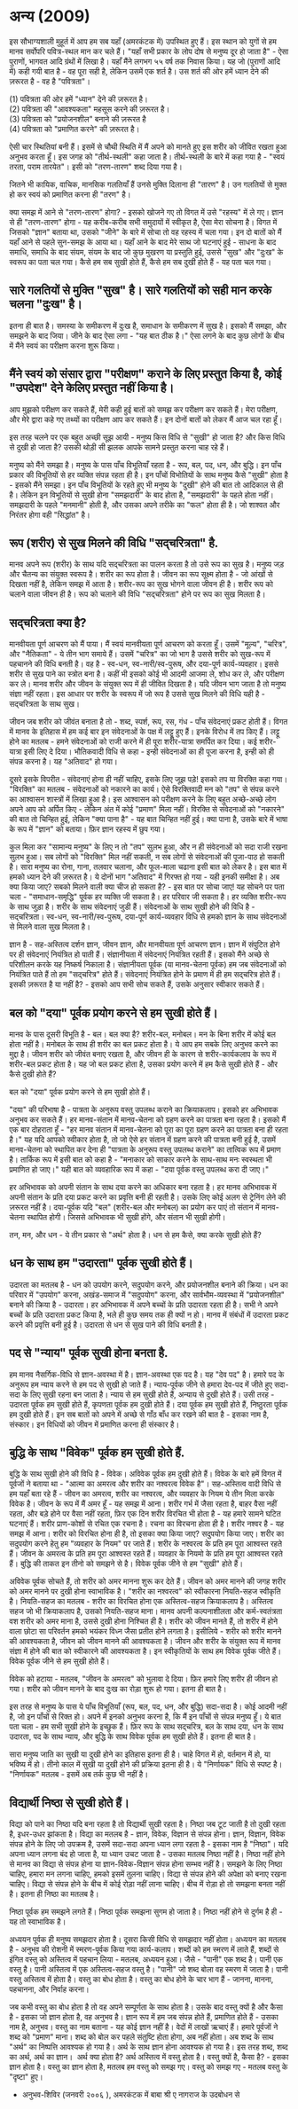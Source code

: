 # अन्य (2009)

इस सौभाग्यशाली मुहूर्त में आप हम सब यहाँ (अमरकंटक में) उपस्थित हुए हैं। इस स्थान को युगों
से हम मानव सर्वोपरि पवित्र-स्थल मान कर चले हैं। "यहाँ सभी प्रकार के लोप दोष से मनुष्य
दूर हो जाता है" - ऐसा पुराणों, भागवत आदि ग्रंथों में लिखा है। यहाँ मैंने लगभग ५५ वर्ष
तक निवास किया। यह जो (पुराणों आदि में) कही गयी बात है - वह पूरा सही है, लेकिन
उसमें एक शर्त है। उस शर्त की ओर हमें ध्यान देने की ज़रूरत है - वह है "पवित्रता"।  
  
(1) पवित्रता की ओर हमें "ध्यान" देने की ज़रूरत है।  
(2) पवित्रता की "आवश्यकता" महसूस करने की ज़रूरत है।  
(3) पवित्रता को "प्रयोजनशील" बनाने की ज़रूरत है  
(4) पवित्रता को "प्रमाणित करने" की ज़रूरत है।  
  
ऐसी चार स्थितियां बनी हैं। इसमें से चौथी स्थिति में मैं अपने को मानते हुए इस शरीर को
जीवित रखता हुआ अनुभव करता हूँ। इस जगह को "तीर्थ-स्थली" कहा जाता है। तीर्थ-स्थली के
बारे में कहा गया है - "स्वयं तरता, पराम तारयेत"। इसी को "तरण-तारण" शब्द दिया गया
है।  
  
जितने भी कायिक, वाचिक, मानसिक गलतियाँ हैं उनसे मुक्ति दिलाना ही "तारण" है। उन
गलतियों से मुक्त हो कर स्वयं को प्रमाणित करना ही "तरण" है।  
  
क्या समझ में आने से "तरण-तारण" होगा? - इसको खोजने गए तो विगत में उसे "रहस्य" में ले
गए। ज्ञान से ही "तरण-तारण" होगा - यह करीब-करीब सभी समुदायों में स्वीकृत है, ऐसा
मेरा सोचना है। विगत में जिसको "ज्ञान" बताया था, उसको "जीने" के बारे में सोचा तो वह
रहस्य में चला गया। इन दो बातों को मैं यहाँ आने से पहले सुन-समझ के आया था। यहाँ आने के
बाद मेरे साथ जो घटनाएं हुई - साधना के बाद समाधि, समाधि के बाद संयम, संयम के बाद
जो कुछ मुखरण या प्रस्तुति हुई, उससे "सुख" और "दुःख" के स्वरूप का पता चल गया। कैसे हम
सब सुखी होते हैं, कैसे हम सब दुखी होते हैं - यह पता चल गया।  
  
## सारे गलतियों से मुक्ति "सुख" है। सारे गलतियों को सही मान करके चलना "दुःख" है।

इतना ही बात है। समस्या के समीकरण में दुःख है, समाधान के समीकरण में सुख है। इसको
मैं समझा, और समझने के बाद जिया। जीने के बाद ऐसा लगा - "यह बात ठीक है।" ऐसा लगने
के बाद कुछ लोगों के बीच में मैंने स्वयं का परीक्षण करना शुरू किया।  
  
## मैंने स्वयं को संसार द्वारा "परीक्षण" कराने के लिए प्रस्तुत किया है, कोई "उपदेश" देने केलिए प्रस्तुत नहीं किया है।

आप मुझको परीक्षण कर सकते हैं, मेरी कही हुई बातों को समझ कर परीक्षण कर सकते हैं। मेरा परीक्षण, और मेरे द्वारा कहे गए तथ्यों का परीक्षण आप कर सकते हैं। इन दोनों बातों को लेकर मैं आज चल रहा हूँ।  
  
इस तरह चलने पर एक बहुत अच्छी सूझ आयी - मनुष्य किस विधि से "सुखी" हो जाता है? और
किस विधि से दुखी हो जाता है? उसकी थोड़ी सी झलक आपके सामने प्रस्तुत करना चाह रहे हैं।  
  
मनुष्य को मैंने समझा है। मनुष्य के पास पाँच विभूतियाँ रहता है - रूप, बल, पद, धन, और
बुद्धि। इन पाँच प्रकार की विभूतियों से हर व्यक्ति संपन्न रहता ही है। इन पाँचों विभोतियों के साथ मनुष्य कैसे "सुखी" होता है - इसको मैंने समझा। इन पाँच विभूतियों के रहते हुए भी मनुष्य के "दुखी" होने की बात तो आदिकाल से ही है। लेकिन इन विभूतियों से सुखी होना "समझदारी" के बाद होता है, "समझदारी" के पहले होता नहीं। समझदारी के पहले
"मनमानी" होती है, और उसका अपने तरीके का "फल" होता ही है। जो शाश्वत और निरंतर होगा वही "सिद्धांत" है।  

## रूप (शरीर) से सुख मिलने की विधि "सद्चरित्रता" है.
  
मानव अपने रूप (शरीर) के साथ यदि सद्चरित्रता का पालन करता है तो उसे रूप का सुख है।
मनुष्य जड़ और चैतन्य का संयुक्त स्वरूप है। शरीर का रूप होता है। जीवन का रूप सूक्ष्म होता
है - जो आंखों से दिखता नहीं है, लेकिन समझ में आता है। शरीर-रूप का सुख भोगने वाला जीवन
ही है। शरीर रूप को चलाने वाला जीवन ही है। रूप को चलाने की विधि "सद्चरित्रता" होने
पर रूप का सुख मिलता है।  
  
## सद्चरित्रता क्या है?  
  
मानवीयता पूर्ण आचरण को मैं पाया। मैं स्वयं मानवीयता पूर्ण आचरण को करता हूँ। उसमें
"मूल्य", "चरित्र", और "नैतिकता" - ये तीन भाग समाये हैं। उसमें "चरित्र" का जो भाग है
उससे शरीर को सुख-रूप में पहचानने की विधि बनती है। वह है - स्व-धन, स्व-नारी/स्व-पुरूष,
और दया-पूर्ण कार्य-व्यवहार। इससे शरीर से सुख पाने का स्त्रोत बना है। कहीं भी इसको
कोई भी आदमी आजमा ले, शोध कर ले, और परीक्षण कर ले। मानव शरीर और जीवन के संयुक्त
रूप में ही जीवित दिखता है। यदि जीवन भाग जाता है तो मनुष्य संज्ञा नहीं रहता। इस
आधार पर शरीर के स्वरूप में जो रूप है उससे सुख मिलने की विधि यही है - सद्चरित्रता के
साथ सुख।  
  
जीवन जब शरीर को जीवंत बनाता है तो - शब्द, स्पर्श, रूप, रस, गंध - पाँच संवेदनाएं
प्रकट होती हैं। विगत में मानव के इतिहास में हम कई बार इन संवेदनाओं के पक्ष में लट्टू हुए
हैं। इनके विरोध में तप किए हैं। लट्टू होने का मतलब - हमने संवेदनाओं को राजी करने में ही
पूरा शरीर-यात्रा समर्पित कर दिया। कई शरीर-यात्रा इसी लिए दे दिया। भौतिकवादी
विधि से कहा - इन्ही संवेदनाओं का ही पूजा करना है, इन्ही को ही संपन्न करना है। यह
"अतिवाद" हो गया।  
  
दूसरे इसके विपरीत - संवेदनाएं होना ही नहीं चाहिए, इसके लिए जूझ पड़े! इसको तप या
विरक्ति कहा गया। "विरक्ति" का मतलब - संवेदनाओं को नकारने का कार्य। ऐसे
विरक्तिवादी मन को "तप" से संपन्न करने का आश्वासन शास्त्रों में लिखा हुआ है। इस आश्वासन
को परीक्षण करने के लिए बहुत अच्छे-अच्छे लोग अपने आप को अर्पित किए - लेकिन अंत में कोई
"प्रमाण" मिला नहीं। विरक्ति से संवेदनाओं को "नकारने" की बात तो चिन्हित हुई, लेकिन
"क्या पाना है" - यह बात चिन्हित नहीं हुई। क्या पाना है, उसके बारे में भाषा के रूप में
"ज्ञान" को बताया। फ़िर ज्ञान रहस्य में छुप गया।  
  
कुल मिला कर "सामान्य मनुष्य" के लिए न तो "तप" सुलभ हुआ, और न ही संवेदनाओं को सदा
राजी रखना सुलभ हुआ। सब लोगों को "विरक्ति" मिल नहीं सकती, न सब लोगों से संवेदनाओं
की पूजा-पाठ हो सकती है। सारा मनुष्य का रोना, गाना, तलवार चलाना, और फूल-माला
चढाना इसी बात को लेकर है। इस बात में हमको ध्यान देने की ज़रूरत है। ये दोनों भाग
"अतिवाद" में गिरफ्त हो गया - यही इनकी समीक्षा है। अब क्या किया जाए? सबको मिलने
वाली क्या चीज हो सकता है? - इस बात पर सोचा जाए! यह सोचने पर पता चला -
"समाधान-समृद्धि" पूर्वक हर व्यक्ति जी सकता है। हर परिवार जी सकता है। हर व्यक्ति
शरीर-रूप के साथ जुड़ा है। शरीर के साथ संवेदनाएं जुडी हैं। संवेदनाओं के साथ सुखी होने की
विधि है - सद्चरित्रता। स्व-धन, स्व-नारी/स्व-पुरूष, दया-पूर्ण कार्य-व्यवहार विधि से
हमको ज्ञान के साथ संवेदनाओं से मिलने वाला सुख मिलता है।  
  
ज्ञान है - सह-अस्तित्व दर्शन ज्ञान, जीवन ज्ञान, और मानवीयता पूर्ण आचरण ज्ञान। ज्ञान
में संपुटित होने पर ही संवेदनाएं नियंत्रित हो पाती हैं। संज्ञानीयता में संवेदनाएं नियंत्रित
रहती हैं। इसको मैंने अच्छे से परिशीलन करके यह निष्कर्ष निकाला है। संज्ञानीयता पूर्वक (या
मानव-चेतना पूर्वक) हम जब संवेदनाओं को नियंत्रित पाते हैं तो हम "सद्चरित्र" होते हैं।
संवेदनाएं नियंत्रित होने के प्रमाण में ही हम सद्चरित्र होते हैं। इसकी ज़रूरत है या नहीं
है? - इसको आप सभी सोच सकते हैं, उसके अनुसार स्वीकार सकते हैं।  
  
## बल को "दया" पूर्वक प्रयोग करने से हम सुखी होते हैं।
  
मानव के पास दूसरी विभूति है - बल। बल क्या है? शरीर-बल, मनोबल। मन के बिना शरीर में
कोई बल होता नहीं है। मनोबल के साथ ही शरीर का बल प्रकट होता है। ये आप हम सबके
लिए अनुभव करने का मुद्दा है। जीवन शरीर को जीवंत बनाए रखता है, और जीवन ही के कारण
से शरीर-कार्यकलाप के रूप में शरीर-बल प्रकट होता है। यह जो बल प्रकट होता है, उसका
प्रयोग करने में हम कैसे सुखी होते हैं - और कैसे दुखी होते हैं?  
  
बल को "दया" पूर्वक प्रयोग करने से हम सुखी होते हैं।  
  
"दया" की परिभाषा है - पात्रता के अनुरूप वस्तु उपलब्ध कराने का क्रियाकलाप। इसको हर
अभिभावक अनुभव कर सकते हैं। हर मानव-संतान में मानव-चेतना को ग्रहण करने का पात्रता
बना रहता है। इसको मैं एक बार दोहराता हूँ - "हर मानव संतान में मानव-चेतना को पूरा
का पूरा ग्रहण करने का पात्रता बना ही रहता है।" यह यदि आपको स्वीकार होता है, तो
जो ऐसे हर संतान में ग्रहण करने की पात्रता बनी हुई है, उसमें मानव-चेतना को स्थापित कर
देना ही "पात्रता के अनुरूप वस्तु उपलब्ध कराने" का तात्विक रूप में प्रमाण है। तार्किक रूप
में इसी बात को कहा है - "मनाकार को साकार करने के साथ-साथ मनः स्वस्थता भी
प्रमाणित हो जाए।" यही बात को व्यवहारिक रूप में कहा - "दया पूर्वक वस्तु उपलब्ध करा
दी जाए।"  
  
हर अभिभावक को अपनी संतान के साथ दया करने का अधिकार बना रहता है। हर मानव
अभिभावक में अपनी संतान के प्रति दया प्रकट करने का प्रवृत्ति बनी ही रहती है। उसके लिए
कोई अलग से ट्रेनिंग लेने की ज़रूरत नहीं है। दया-पूर्वक यदि "बल" (शरीर-बल और मनोबल)
का प्रयोग कर पाएं तो संतान में मानव-चेतना स्थापित होगी। जिससे अभिभावक भी सुखी
होंगे, और संतान भी सुखी होगी।  
  
तन, मन, और धन - ये तीन प्रकार से "अर्थ" होता है। धन से हम कैसे, क्या करके सुखी होते
हैं?  
  
## धन के साथ हम "उदारता" पूर्वक सुखी होते हैं।
  
उदारता का मतलब है - धन को उपयोग करने, सदुपयोग करने, और प्रयोजनशील बनाने की
क्रिया। धन का परिवार में "उपयोग" करना, अखंड-समाज में "सदुपयोग" करना, और
सार्वभौम-व्यवस्था में "प्रयोजनशील" बनाने की क्रिया है - उदारता। हर अभिभावक में अपने
बच्चों के प्रति उदारता रहता ही है। सभी ने अपने बच्चों के प्रति उदारता प्रकट किया है,
भले ही कुछ समय तक ही क्यों न हो। मानव में संबंधों में उदारता प्रकट करने की प्रवृत्ति बनी
हुई है। उदारता से धन से सुख पाने की विधि बनती है।  
  
## पद से "न्याय" पूर्वक सुखी होना बनता है.
  
हम मानव नैसर्गिक-विधि से ज्ञान-अवस्था में है। ज्ञान-अवस्था एक पद है। यह "देव पद" है।
हमारे पद के अनुरूप हम न्याय करने से हम पद से सुखी हो जाते हैं। न्याय-पूर्वक जीने से हमारा
देव-पद में जीते हुए सदा-सदा के लिए सुखी रहना बन जाता है। न्याय से हम सुखी होते हैं,
अन्याय से दुखी होते हैं। उसी तरह - उदारता पूर्वक हम सुखी होते हैं, कृपणता पूर्वक हम दुखी
होते हैं। दया पूर्वक हम सुखी होते हैं, निष्ठुरता पूर्वक हम दुखी होते हैं। इन सब बातों को
अपने में अच्छे से गाँठ बाँध कर रखने की बात है - इसका नाम है, संस्कार। इन विधियों को
जीवन में प्रमाणित करना ही संस्कार है।  

## बुद्धि के साथ "विवेक" पूर्वक हम सुखी होते हैं.
  
बुद्धि के साथ सुखी होने की विधि है - विवेक। अविवेक पूर्वक हम दुखी होते हैं। विवेक के बारे
हमें विगत में पूर्वजों ने बताया था - "आत्मा का अमरत्व और शरीर का नश्वरत्व विवेक है"।
सह-अस्तित्व वादी विधि से हम यहाँ बता रहे हैं - जीवन का अमरत्व, शरीर का नश्वरत्व,
और व्यवहार के नियम ये तीन मिला करके विवेक है। जीवन के रूप में मैं अमर हूँ - यह समझ में
आना। शरीर गर्भ में जैसा रहता है, बाहर वैसा नहीं रहता, और बड़े होने पर वैसा नहीं
रहता, फ़िर एक दिन शरीर विरचित भी होता है - यह हमारे सामने घटित घटनाएं हैं। शरीर
प्राण-कोशों से रचित एक रचना है। रचना का विरचना होता ही है। शरीर नश्वर है - यह
समझ में आना। शरीर को विरचित होना ही है, तो इसका क्या किया जाए? सदुपयोग किया
जाए। शरीर का सदुपयोग करने हेतु हम "व्यवहार के नियम" पर जाते हैं। शरीर के नश्वरत्व के
प्रति हम पूरा आश्वस्त रहते हैं। जीवन के अमरत्व के प्रति हम पूरा आश्वस्त रहते हैं। व्यवहार
के नियमो के प्रति हम पूरा आश्वस्त रहते हैं। बुद्धि की ताकत इन तीनो को समझने से है।
विवेक पूर्वक जीने से हम "सुखी" होते हैं।  
  
अविवेक पूर्वक सोचते हैं, तो शरीर को अमर मानना शुरू कर देते हैं। जीवन को अमर मानने की
जगह शरीर को अमर मानने पर दुखी होना स्वाभाविक है। "शरीर का नश्वरत्व" को
स्वीकारना नियति-सहज स्वीकृति है। नियति-सहज का मतलब - शरीर का विरचित होना एक
अस्तित्व-सहज क्रियाकलाप है। अस्तित्व सहज जो भी क्रियाकलाप है, उसको नियति-सहज
माना। मानव अपनी कल्पनाशीलता और कर्म-स्वतंत्रता वश शरीर को अमर माना है, उससे दुखी
होना निश्चित ही है। शरीर को जीवन मानते हैं, तो शरीर में होने वाला छोटा सा
परिवर्तन हमको भयंकर विध्न जैसा प्रतीत होने लगता है। इसीलिये - शरीर को शरीर मानने
की आवश्यकता है, जीवन को जीवन मानने की आवश्यकता है। जीवन और शरीर के संयुक्त रूप में
मानव संज्ञा में होने की बात को स्वीकारने की आवश्यकता है। इन स्वीकृतियों के साथ हम
विवेक पूर्वक जीते हैं। विवेक पूर्वक जीने से हम सुखी होते हैं।  
  
विवेक को हटाया - मतलब, "जीवन के अमरत्व" को भुलावा दे दिया। फ़िर हमारे लिए शरीर
ही जीवन हो गया। शरीर को जीवन मानने के बाद दुःख का रोड़ा शुरू हो गया। इतना ही
बात है।  
  
इस तरह से मनुष्य के पास ये पाँच विभूतियाँ (रूप, बल, पद, धन, और बुद्धि) सदा-सदा है।
कोई आदमी नहीं है, जो इन पाँचों से रिक्त हो। अपने में इनको अनुभव करना है, कि मैं इन
पाँचों से संपन्न मनुष्य हूँ। ये बात पता चला - हम सभी सुखी होने के इच्छुक हैं। फ़िर रूप के
साथ सद्चरित्र, बल के साथ दया, धन के साथ उदारता, पद के साथ न्याय, और बुद्धि के साथ
विवेक पूर्वक हम सुखी होते हैं। इतना ही बात है।  
  
सारा मनुष्य जाति का सुखी या दुखी होने का इतिहास इतना ही है। चाहे विगत में हो,
वर्तमान में हो, या भविष्य में हो। तीनो काल में सुखी या दुखी होने की प्रक्रिया इतना ही
है। ये "निर्णायक" विधि से स्पष्ट है। "निर्णायक" मतलब - इसमें अब तर्क कुछ भी नहीं है।  
  
## विद्यार्थी निष्ठा से सुखी होते हैं।
  
विद्या को पाने का निष्ठा यदि बना रहता है तो विद्यार्थी सुखी रहता है। निष्ठा जब टूट
जाती है तो दुखी रहता है, इधर-उधर झांकता है। विद्या का मतलब है - ज्ञान, विवेक,
विज्ञान से संपन्न होना। ज्ञान, विज्ञान, विवेक संपन्न होने के लिए जो उपक्रम है, उसमें
सदा-सदा अपना ध्यान लगा रहता है - इसका नाम है "निष्ठा"। यदि अपना ध्यान लगना बंद
हो जाता है, या ध्यान उचट जाता है - उसका मतलब निष्ठा नहीं है। निष्ठा नहीं होने से
मानव का विद्या से संपन्न होना या ज्ञान-विवेक-विज्ञान संपन्न होना सम्भव नहीं है। समझने
के लिए निष्ठा चाहिए, हमारा मन लगना चाहिए, हमको इसमें तुलना चाहिए। विद्या से
संपन्न होने की अपेक्षा को बनाए रखना चाहिए। विद्या से संपन्न होने के बीच में कोई रोड़ा
नहीं लाना चाहिए। बीच में रोड़ा हो तो समझना बनता नहीं है। इतना ही निष्ठा का मतलब
है।  
  
निष्ठा पूर्वक हम समझने लगते हैं। निष्ठा पूर्वक समझना सुगम हो जाता है। निष्ठा नहीं होने
से दुर्गम है ही - यह तो स्वाभाविक है।  
  
अध्ययन पूर्वक ही मनुष्य समझदार होता है। दूसरा किसी विधि से समझदार नहीं होता।
अध्ययन का मतलब है - अनुभव की रोशनी में स्मरण-पूर्वक किया गया कार्य-कलाप। शब्दों को
हम स्मरण में लाते हैं, शब्दों से इंगित वस्तु को अस्तित्व में पहचान लिया - मतलब, अध्ययन
हुआ। जैसे - "पानी" एक शब्द है। पानी एक वस्तु है। पानी अस्तित्व में एक अस्तित्व-सहज वस्तु
है। "पानी" जो शब्द बोला वह स्मरण में जाता है। पानी वस्तु अस्तित्व में होता है। वस्तु का
बोध होता है। वस्तु का बोध होने के चार भाग हैं - जानना, मानना, पहचानना, और
निर्वाह करना।  
  
जब कभी वस्तु का बोध होता है तो वह अपने सम्पूर्णता के साथ होता है। उसके बाद वस्तु क्यों
है और कैसा है - इसका जो ज्ञान होता है, वह अनुभव है। ज्ञान रूप में हम जब संपन्न होते हैं,
प्रमाणित होते हैं - उसका नाम है, अनुभव। वस्तु का नाम बताना - यह कोई ज्ञान नहीं है।
वेदों में लाखों ऋचाएं हैं। हमारे पूर्वजों ने शब्द को "प्रमाण" माना। शब्द को बोल कर पहले
संतुष्टि होता होगा, अब नहीं होता। अब शब्द के साथ "अर्थ" का निष्पत्ति आवश्यक हो गया
है। अर्थ के साथ ज्ञान होना आवश्यक हो गया है। इस तरह शब्द, शब्द का अर्थ, अर्थ का
ज्ञान।  अर्थ क्या होता है? अर्थ अस्तित्व में वस्तु होता है। वस्तु क्यों है, कैसा है? - इसका
ज्ञान होता है। वस्तु का ज्ञान होता है, मतलब हम वस्तु को समझ गए। वस्तु को समझ गए -
मतलब वस्तु के "दृष्टा" हुए।  
  
- अनुभव-शिविर (जनवरी २००६ ), अमरकंटक में बाबा श्री ए नागराज के उदबोधन से

